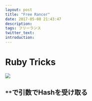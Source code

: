 ```yaml
---
layout: post
title: "Free Rancer"
date: 2017-05-08 21:43:47
description:
tags: フリーランス
twitter_text:
introduction:
---
```


# Ruby Tricks

![](https://ruby.tw/logo.gif)

## `**`で引数でHashを受け取る